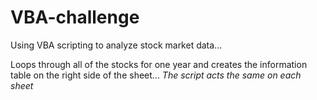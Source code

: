 # VBA-challenge
Using VBA scripting to analyze stock market data...

Loops through all of the stocks for one year and creates the information table on the right side of the sheet...
*The script acts the same on each sheet*
